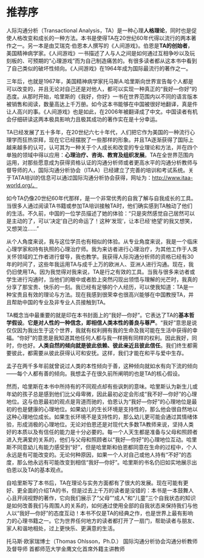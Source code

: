 # 推荐序

人际沟通分析（Transactional Analysis，TA）是一种心理**人格理论**，同时也是促使人格改变和成长的一种方法。本书是使得TA在20世纪60年代得以流行的两本著作之一。另一本是由艾瑞克·伯恩本人撰写的《人间游戏》。伯恩是**TA的创始者**，美国精神病学家。《人间游戏》一书描述了人与人之间是如何通过互相争吵以及玩刻板的、可预期的“心理游戏”而为自己制造痛苦的。有很多读者都从这本书中看到了自己类似的破坏性倾向。《人间游戏》在1964年成为国际最流行的著作之一。

三年后，也就是1967年，美国精神病学家托马斯A.哈里斯向世界宣告每个人都是可以改变的，并且无论对自己还是对他人，都可以实现一种真正的“我好—你好”的态度。从那时开始，哈里斯的《我好，你好》一书在世界范围内以不同的语言版本被销售和阅读，数量高达上千万册。如今这本书能够在中国被很好地翻译，真是件让人高兴的事。《人间游戏》也是如此，在2006年被翻译成了中文。中国读者有机会仔细研读这两本极具影响力且极其成功的著作实在是十分幸运。

TA已经发展了五十多年，在20世纪六七十年代，人们把它作为美国的一种流行心理学而狂热崇拜，现在它已经摆脱了一些那样的形象。并且TA逐渐获得了国际上越来越多的认可，认可其为一种关于个人成长和改变的专业理论和方法，并在四个单独的领域中得以应用：**心理治疗、咨询、教育及组织发展**。TA在全世界范围内运用，对那些愿意成为获得资格认证的沟通分析师或者更高水平的沟通分析教师与督导师的人，国际沟通分析协会（ITAA）已经建立了完善的培训和考试系统。关于TATA培训的信息可以通过国际沟通分析协会获得，网址为：http://www.itaa-world.org/。

如今TA仍像20世纪60年代那样，是一个非常优秀的自我了解与自我成长的工具。当很多人通过阅读TA书籍或参加TA培训接触TA时，他们确实感到TA触动了他们的生活。不久前，中国的一位学员描述了她的体验：“只是突然感觉自己居然可以是主动的了，可以‘决定’自己的命运了！这种‘发现’，让本已经‘绝望’的我又想笑，又想哭泣……”

从个人角度来说，我与这位学员也有相似的体验。从专业角度来说，我是一个临床心理学家和持有执照的心理治疗师。我为来访者进行心理治疗，为其他工作于人类关怀领域的工作者进行督导，我也教学。我获得人际沟通分析师的资格已经有30年的时间了，这些年我运用TA与成千上万的欧洲人、亚洲人进行沟通。现在，我仍旧使用TA。因为我觉得对我来说，TA是行之有效的工具。当我与很多来访者或学生进行沟通时，当他们的眼中或者脸上突然闪现出领悟与理解的光芒时，我真的分享了那宝贵、快乐的一刻。我已经有足够的个人经历，可以使我知道：TA是一种宝贵且有效的理论与方法。现在我感到很荣幸也很高兴能够在中国教授TA，并且帮助中国的专业及非专业人员接触到TA。

TA概念当中最重要的就是印在本书封面上的“我好—你好”。它表达了TA的**基本哲学假设**。**它是对人性的一种信念，即相信人类本性的善良与尊严**。“我好”意思是说仅仅因为我出生于这个世界，我就有权利拥有我的生命及我可能在生活中获得的幸福。“你好”的意思是我知道其他任何人都与我一样拥有同样的权利。因此我好，同时，你也好。**人类自然的倾向就是彼此依赖、彼此亲近且彼此信任**。我们终生都需要彼此，都需要从彼此获得认可和安抚。这样，我们才能在和平与爱中生存。

孟子在两千多年前就曾说过人类的本性倾向于善，这种倾向就如水有向下流的倾向——每个人都有善的倾向。我想孟子在很久前所阐明的也是TA的核心假设。

然而，哈里斯在本书中所持有的不同观点却有些讽刺的意味。哈里斯认为新生儿或年幼的孩子总是感到他们比父母卑微，因此最初必定会形成“我不好—你好”的心理地位。这与伯恩最初的观点是背道而驰的，伯恩认为“我好—你好”的心理地位是最初的也是健康的心理地位。如果幼儿的生长环境是支持性的，那么他会很自然地以这种心理地位成长。如果生长环境不是支持性的，那么幼儿更可能会通过其情绪体验，形成消极的心理地位。无论对伯恩还是对现代大多数TA教师来说，坚持人类好的本质以及有信任的能力是十分必要的。每一个人天生都是准备与父母和照顾者进入充满爱的关系的，他们与父母和照顾者以“我好—你好”的心理地位互动。哈里斯不同意幼儿有能力感受到“好”，但是哈里斯和伯恩都同意在生命的过程中，个人永远是有可能改变的。无论何种原因，如果一个人对自己或他人持有“不好”的态度，那么他永远有可能改变到相信“我好—你好”。哈里斯的书名仍旧如实地展示出伯恩以及TA的基本观点。

自哈里斯写了本书后，TA在理论与实务方面都有了很大的发展。现在可能有更好、更全面的介绍TA的书，但是过去上千万的读者是没错的：本书是一本鼓舞人心且开阔视野的著作，它向我们展示了“父母”“成人”和“儿童”三个自我状态的知识是如何改善我们与周围人的关系的，如何通过使用全部的自我状态来保持我们与他人以“我好—你好”的态度互动！本书不仅是TA的经典之作，也是世界上最有影响力的心理书籍之一。它为世界任何地方的读者都打开了一扇门，帮助读者与朋友、家人和谐地相处，过上更快乐、更满意的生活。

托马斯·欧家瑞博士（Thomas Ohlsson，Ph.D.）
国际沟通分析协会沟通分析教师及督导师
首都师范大学金鹰文化首席外籍主讲教师